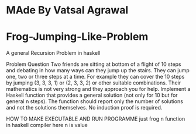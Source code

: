 # MAde By Vatsal Agrawal
# Frog-Jumping-Like-Problem
A general Recursion Problem in haskell

Problem Question
Two friends are sitting at bottom of a flight of 10 steps and debating in how many ways can they
jump up the stairs. They can jump one, two or three steps at a time. For example they can cover
the 10 steps by jumping (3, 3, 3, 1) or (2, 3, 3, 2) or other suitable combinations. Their mathematics
is not very strong and they approach you for help. Implement a Haskell function that provides
a general solution (not only for 10 but for general n steps). The function should report only the
number of solutions and not the solutions themselves. No induction proof is required.

HOW TO MAKE EXECUTABLE AND RUN PROGRAMME
just frog n function in haskell compiler here n is value 
